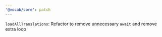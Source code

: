 ```yaml
---
'@vocab/core': patch
---
```


`loadAllTranslations`: Refactor to remove unnecessary `await` and remove extra loop
